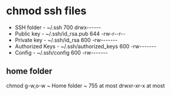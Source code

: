 # chmod ssh files

- SSH folder -	~/.ssh	700	drwx------
- Public key	- ~/.ssh/id_rsa.pub	644	-rw-r--r--
- Private key	- ~/.ssh/id_rsa	600	-rw-------
- Authorized Keys -	~/.ssh/authorized_keys	600	-rw-------
- Config -	~/.ssh/config	600	-rw-------

## home folder
chmod g-w,o-w ~
Home folder	~	755 at most	drwxr-xr-x at most
